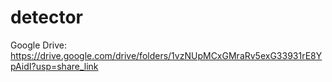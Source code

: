 # detector
Google Drive: <br />
https://drive.google.com/drive/folders/1vzNUpMCxGMraRv5exG33931rE8YpAidI?usp=share_link
